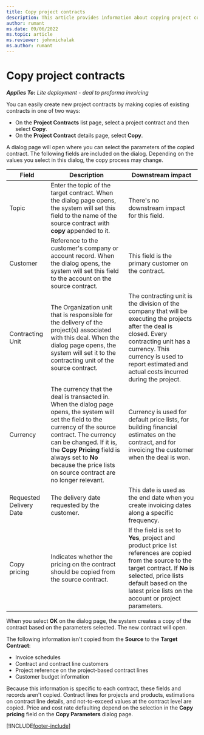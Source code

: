```yaml
---
title: Copy project contracts
description: This article provides information about copying project contracts in Project Operations.
author: rumant
ms.date: 09/06/2022
ms.topic: article
ms.reviewer: johnmichalak
ms.author: rumant
---
```


# Copy project contracts

_**Applies To:** Lite deployment - deal to proforma invoicing_

You can easily create new project contracts by making copies of existing contracts in one of two ways: 

  - On the **Project Contracts** list page, select a project contract and then select **Copy**.
  - On the **Project Contract** details page, select **Copy**.

A dialog page will open where you can select the parameters of the copied contract. The following fields are included on the dialog. Depending on the values you select in this dialog, the copy process may change.

| **Field** | **Description** | **Downstream impact** |
| --- | --- | --- |
| Topic | Enter the topic of the target contract. When the dialog page opens, the system will set this field to the name of the source contract with **copy** appended to it. | There's no downstream impact for this field. |
| Customer | Reference to the customer's company or account record. When the dialog opens, the system will set this field to the account on the source contract. | This field is the primary customer on the contract. |
| Contracting Unit | The Organization unit that is responsible for the delivery of the project(s) associated with this deal. When the dialog page opens, the system will set it to the contracting unit of the source contract. | The contracting unit is the division of the company that will be executing the projects after the deal is closed. Every contracting unit has a currency. This currency is used to report estimated and actual costs incurred during the project. |
| Currency | The currency that the deal is transacted in. When the dialog page opens, the system will set the field to the currency of the source contract. The currency can be changed. If it is, the **Copy Pricing** field is always set to **No** because the price lists on source contract are no longer relevant. | Currency is used for default price lists, for building financial estimates on the contract, and for invoicing the customer when the deal is won. |
| Requested Delivery Date | The delivery date requested by the customer. | This date is used as the end date when you create invoicing dates along a specific frequency. |
| Copy pricing | Indicates whether the pricing on the contract should be copied from the source contract. | If the field is set to **Yes**, project and product price list references are copied from the source to the target contract. If **No** is selected, price lists default based on the latest price lists on the account or project parameters. |

When you select **OK** on the dialog page, the system creates a copy of the contract based on the parameters selected. The new contract will open.

The following information isn't copied from the **Source** to the **Target Contract**:

  - Invoice schedules
  - Contract and contract line customers
  - Project reference on the project-based contract lines
  - Customer budget information

Because this information is specific to each contract, these fields and records aren't copied. Contract lines for projects and products, estimations on contract line details, and not-to-exceed values at the contract level are copied. Price and cost rate defaulting depend on the selection in the **Copy pricing** field on the **Copy Parameters** dialog page.


[!INCLUDE[footer-include](../../includes/footer-banner.md)]
